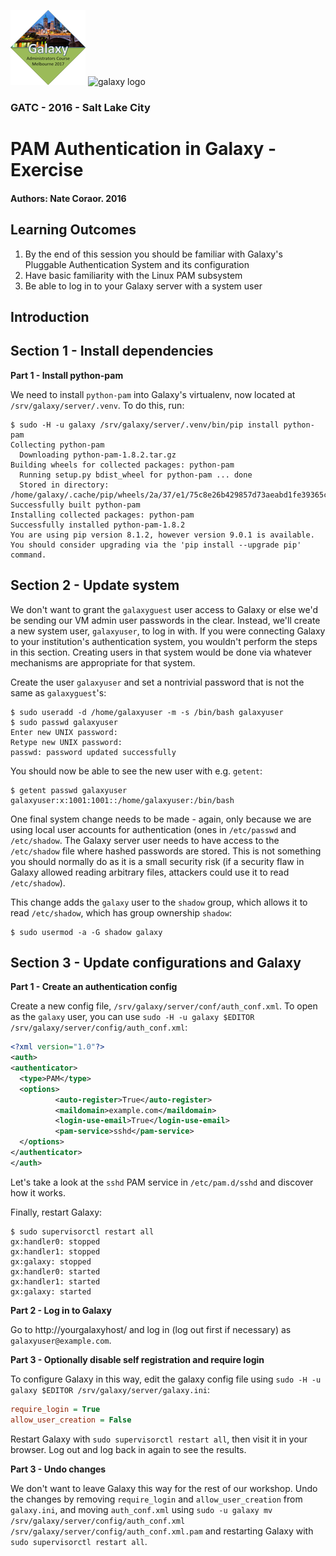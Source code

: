 ![GATC Logo](../../docs/shared-images/AdminTraining2016-100.png) ![galaxy logo](../../docs/shared-images/galaxy_logo_25percent_transparent.png)

### GATC - 2016 - Salt Lake City

# PAM Authentication in Galaxy - Exercise

#### Authors: Nate Coraor. 2016

## Learning Outcomes

1. By the end of this session you should be familiar with Galaxy's Pluggable Authentication System and its configuration
2. Have basic familiarity with the Linux PAM subsystem
3. Be able to log in to your Galaxy server with a system user

## Introduction

## Section 1 - Install dependencies

**Part 1 - Install python-pam**

We need to install `python-pam` into Galaxy's virtualenv, now located at `/srv/galaxy/server/.venv`. To do this, run:

```console
$ sudo -H -u galaxy /srv/galaxy/server/.venv/bin/pip install python-pam
Collecting python-pam
  Downloading python-pam-1.8.2.tar.gz
Building wheels for collected packages: python-pam
  Running setup.py bdist_wheel for python-pam ... done
  Stored in directory: /home/galaxy/.cache/pip/wheels/2a/37/e1/75c8e26b429857d73aeabd1fe39365c72a969706c30d9e6572
Successfully built python-pam
Installing collected packages: python-pam
Successfully installed python-pam-1.8.2
You are using pip version 8.1.2, however version 9.0.1 is available.
You should consider upgrading via the 'pip install --upgrade pip' command.
```

## Section 2 - Update system

We don't want to grant the `galaxyguest` user access to Galaxy or else we'd be sending our VM admin user passwords in the clear. Instead, we'll create a new system user, `galaxyuser`, to log in with. If you were connecting Galaxy to your institution's authentication system, you wouldn't perform the steps in this section. Creating users in that system would be done via whatever mechanisms are appropriate for that system.

Create the user `galaxyuser` and set a nontrivial password that is not the same as `galaxyguest`'s:

```console
$ sudo useradd -d /home/galaxyuser -m -s /bin/bash galaxyuser
$ sudo passwd galaxyuser
Enter new UNIX password:
Retype new UNIX password:
passwd: password updated successfully
```

You should now be able to see the new user with e.g. `getent`:

```console
$ getent passwd galaxyuser
galaxyuser:x:1001:1001::/home/galaxyuser:/bin/bash
```

One final system change needs to be made - again, only because we are using local user accounts for authentication (ones in `/etc/passwd` and `/etc/shadow`. The Galaxy server user needs to have access to the `/etc/shadow` file where hashed passwords are stored. This is not something you should normally do as it is a small security risk (if a security flaw in Galaxy allowed reading arbitrary files, attackers could use it to read `/etc/shadow`).

This change adds the `galaxy` user to the `shadow` group, which allows it to read `/etc/shadow`, which has group ownership `shadow`:

```console
$ sudo usermod -a -G shadow galaxy
```

## Section 3 - Update configurations and Galaxy

**Part 1 - Create an authentication config**

Create a new config file, `/srv/galaxy/server/conf/auth_conf.xml`. To open as the `galaxy` user, you can use `sudo -H -u galaxy $EDITOR /srv/galaxy/server/config/auth_conf.xml`:

```xml
<?xml version="1.0"?>
<auth>
<authenticator>
  <type>PAM</type>
  <options>
          <auto-register>True</auto-register>
          <maildomain>example.com</maildomain>
          <login-use-email>True</login-use-email>
          <pam-service>sshd</pam-service>
  </options>
</authenticator>
</auth>
```

Let's take a look at the `sshd` PAM service in `/etc/pam.d/sshd` and discover how it works.

Finally, restart Galaxy:

```console
$ sudo supervisorctl restart all
gx:handler0: stopped
gx:handler1: stopped
gx:galaxy: stopped
gx:handler0: started
gx:handler1: started
gx:galaxy: started
```

**Part 2 - Log in to Galaxy**

Go to http://yourgalaxyhost/ and log in (log out first if necessary) as `galaxyuser@example.com`.

**Part 3 - Optionally disable self registration and require login**

To configure Galaxy in this way, edit the galaxy config file using `sudo -H -u galaxy $EDITOR /srv/galaxy/server/galaxy.ini`:

```ini
require_login = True
allow_user_creation = False
```

Restart Galaxy with `sudo supervisorctl restart all`, then visit it in your browser. Log out and log back in again to see the results.

**Part 3 - Undo changes**

We don't want to leave Galaxy this way for the rest of our workshop. Undo the changes by removing `require_login` and `allow_user_creation` from `galaxy.ini`, and moving `auth_conf.xml` using `sudo -u galaxy mv /srv/galaxy/server/config/auth_conf.xml /srv/galaxy/server/config/auth_conf.xml.pam` and restarting Galaxy with `sudo supervisorctl restart all`.
